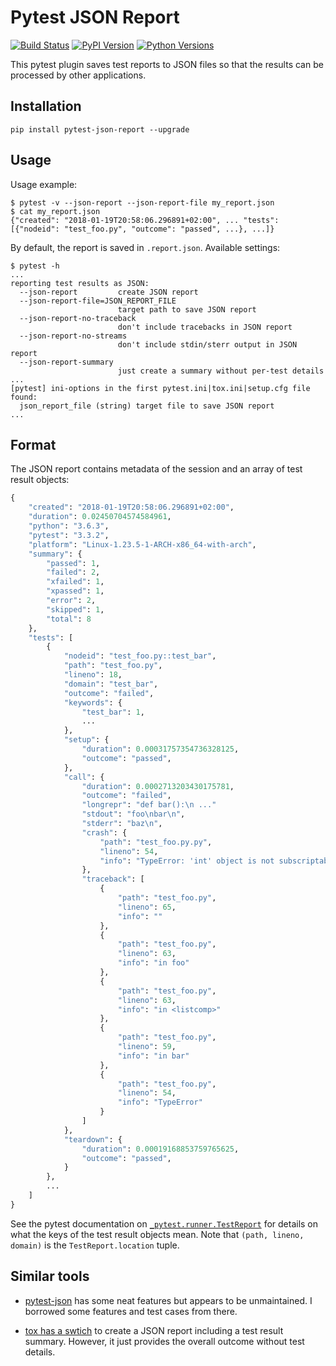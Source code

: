 # Pytest JSON Report

[![Build Status](https://travis-ci.org/numirias/pytest-json-report.svg?branch=master)](https://travis-ci.org/numirias/pytest-json-report)
[![PyPI Version](https://img.shields.io/pypi/v/pytest-json-report.svg)](https://pypi.python.org/pypi/pytest-json-report)
[![Python Versions](https://img.shields.io/pypi/pyversions/pytest-json-report.svg)](https://pypi.python.org/pypi/pytest-json-report)

This pytest plugin saves test reports to JSON files so that the results can be processed by other applications.

## Installation

```
pip install pytest-json-report --upgrade 
```
## Usage

Usage example:

```
$ pytest -v --json-report --json-report-file my_report.json
$ cat my_report.json
{"created": "2018-01-19T20:58:06.296891+02:00", ... "tests":[{"nodeid": "test_foo.py", "outcome": "passed", ...}, ...]}
```
By default, the report is saved in `.report.json`. Available settings:

```
$ pytest -h
...
reporting test results as JSON:
  --json-report         create JSON report
  --json-report-file=JSON_REPORT_FILE
                        target path to save JSON report
  --json-report-no-traceback
                        don't include tracebacks in JSON report
  --json-report-no-streams
                        don't include stdin/sterr output in JSON report
  --json-report-summary
                        just create a summary without per-test details
...
[pytest] ini-options in the first pytest.ini|tox.ini|setup.cfg file found:
  json_report_file (string) target file to save JSON report
...
```

## Format

The JSON report contains metadata of the session and an array of test result objects:

```python
{
    "created": "2018-01-19T20:58:06.296891+02:00",
    "duration": 0.02450704574584961,
    "python": "3.6.3",
    "pytest": "3.3.2",
    "platform": "Linux-1.23.5-1-ARCH-x86_64-with-arch",
    "summary": {
        "passed": 1,
        "failed": 2,
        "xfailed": 1,
        "xpassed": 1,
        "error": 2,
        "skipped": 1,
        "total": 8
    },
    "tests": [
        {
            "nodeid": "test_foo.py::test_bar",
            "path": "test_foo.py",
            "lineno": 18,
            "domain": "test_bar",
            "outcome": "failed",
            "keywords": {
                "test_bar": 1,
                ...
            },
            "setup": {
                "duration": 0.00031757354736328125,
                "outcome": "passed",
            },
            "call": {
                "duration": 0.0002713203430175781,
                "outcome": "failed",
                "longrepr": "def bar():\n ..."
                "stdout": "foo\nbar\n",
                "stderr": "baz\n",
                "crash": {
                    "path": "test_foo.py.py",
                    "lineno": 54,
                    "info": "TypeError: 'int' object is not subscriptable"
                },
                "traceback": [
                    {
                        "path": "test_foo.py",
                        "lineno": 65,
                        "info": ""
                    },
                    {
                        "path": "test_foo.py",
                        "lineno": 63,
                        "info": "in foo"
                    },
                    {
                        "path": "test_foo.py",
                        "lineno": 63,
                        "info": "in <listcomp>"
                    },
                    {
                        "path": "test_foo.py",
                        "lineno": 59,
                        "info": "in bar"
                    },
                    {
                        "path": "test_foo.py",
                        "lineno": 54,
                        "info": "TypeError"
                    }
                ]
            },
            "teardown": {
                "duration": 0.00019168853759765625,
                "outcome": "passed",
            }
        },
        ...
    ]
}

```
See the pytest documentation on [`_pytest.runner.TestReport`](https://docs.pytest.org/en/latest/writing_plugins.html#_pytest.runner.TestReport) for details on what the keys of the test result objects mean. Note that `(path, lineno, domain)` is the `TestReport.location` tuple.


## Similar tools

- [pytest-json](https://github.com/mattcl/pytest-json) has some neat features but appears to be unmaintained. I borrowed some features and test cases from there.

- [tox has a swtich](http://tox.readthedocs.io/en/latest/example/result.html) to create a JSON report including a test result summary. However, it just provides the overall outcome without test details.
